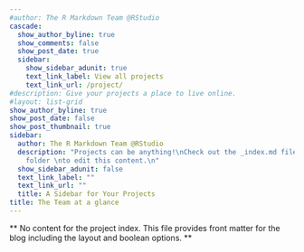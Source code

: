```yaml
---
#author: The R Markdown Team @RStudio
cascade:
  show_author_byline: true
  show_comments: false
  show_post_date: true
  sidebar:
    show_sidebar_adunit: true
    text_link_label: View all projects
    text_link_url: /project/
#description: Give your projects a place to live online.
#layout: list-grid
show_author_byline: true
show_post_date: false
show_post_thumbnail: true
sidebar:
  author: The R Markdown Team @RStudio
  description: "Projects can be anything!\nCheck out the _index.md file in the /project
    folder \nto edit this content.\n"
  show_sidebar_adunit: false
  text_link_label: ""
  text_link_url: ""
  title: A Sidebar for Your Projects
title: The Team at a glance
---
```


** No content for the project index. This file provides front matter for the blog including the layout and boolean options. **
